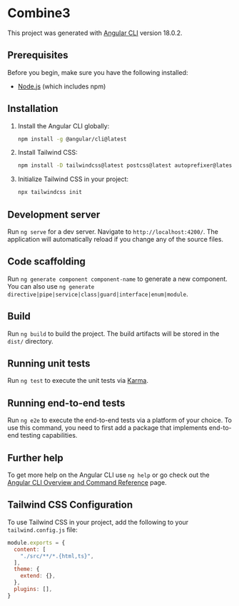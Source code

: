 # Combine3

This project was generated with [Angular CLI](https://github.com/angular/angular-cli) version 18.0.2.

## Prerequisites

Before you begin, make sure you have the following installed:

- [Node.js](https://nodejs.org/) (which includes npm)

## Installation

1. Install the Angular CLI globally:
    ```bash
    npm install -g @angular/cli@latest
    ```

2. Install Tailwind CSS:
    ```bash
    npm install -D tailwindcss@latest postcss@latest autoprefixer@latest
    ```

3. Initialize Tailwind CSS in your project:
    ```bash
    npx tailwindcss init
    ```

## Development server

Run `ng serve` for a dev server. Navigate to `http://localhost:4200/`. The application will automatically reload if you change any of the source files.

## Code scaffolding

Run `ng generate component component-name` to generate a new component. You can also use `ng generate directive|pipe|service|class|guard|interface|enum|module`.

## Build

Run `ng build` to build the project. The build artifacts will be stored in the `dist/` directory.

## Running unit tests

Run `ng test` to execute the unit tests via [Karma](https://karma-runner.github.io).

## Running end-to-end tests

Run `ng e2e` to execute the end-to-end tests via a platform of your choice. To use this command, you need to first add a package that implements end-to-end testing capabilities.

## Further help

To get more help on the Angular CLI use `ng help` or go check out the [Angular CLI Overview and Command Reference](https://angular.dev/tools/cli) page.

## Tailwind CSS Configuration

To use Tailwind CSS in your project, add the following to your `tailwind.config.js` file:

```javascript
module.exports = {
  content: [
    "./src/**/*.{html,ts}",
  ],
  theme: {
    extend: {},
  },
  plugins: [],
}
